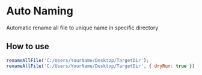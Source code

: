 # Auto Naming

Automatic rename all file to unique name in specific directory

## How to use

```js
renameAllFile('C:/Users/YourName/Desktop/TargetDir');
renameAllFile('C:/Users/YourName/Desktop/TargetDir', { dryRun: true });
```
